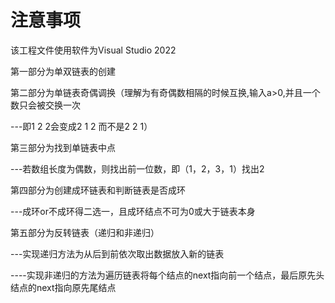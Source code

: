 # 注意事项

该工程文件使用软件为Visual Studio 2022

第一部分为单双链表的创建

第二部分为单链表奇偶调换（理解为有奇偶数相隔的时候互换,输入a>0,并且一个数只会被交换一次

---即1  2  2会变成2  1  2 而不是2  2  1）

第三部分为找到单链表中点

---若数组长度为偶数，则找出前一位数，即（1，2，3，1）找出2

第四部分为创建成环链表和判断链表是否成环

---成环or不成环得二选一，且成环结点不可为0或大于链表本身

第五部分为反转链表（递归和非递归）

---实现递归方法为从后到前依次取出数据放入新的链表

----实现非递归的方法为遍历链表将每个结点的next指向前一个结点，最后原先头结点的next指向原先尾结点